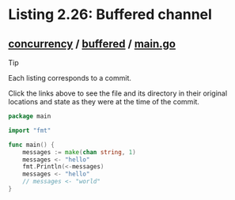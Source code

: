 # Listing 2.26: Buffered channel

## [concurrency](https://github.com/inancgumus/gobyexample/blob/50252895b9b5a97b805aaebc6606105708996adc/concurrency) / [buffered](https://github.com/inancgumus/gobyexample/blob/50252895b9b5a97b805aaebc6606105708996adc/concurrency/buffered) / [main.go](https://github.com/inancgumus/gobyexample/blob/50252895b9b5a97b805aaebc6606105708996adc/concurrency/buffered/main.go)

> [!TIP]
> Each listing corresponds to a commit.
>
> Click the links above to see the file and its directory in their original locations and state as they were at the time of the commit.

```go
package main

import "fmt"

func main() {
	messages := make(chan string, 1)
	messages <- "hello"
	fmt.Println(<-messages)
	messages <- "hello"
	// messages <- "world"
}
```

